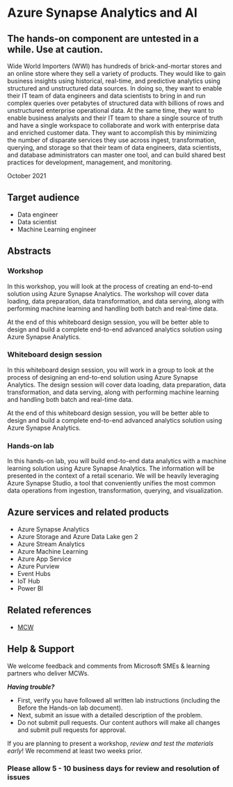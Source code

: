 # Azure Synapse Analytics and AI

## The hands-on component are untested in a while. Use at caution.

Wide World Importers (WWI) has hundreds of brick-and-mortar stores and an online store where they sell a variety of products. They would like to gain business insights using historical, real-time, and predictive analytics using structured and unstructured data sources. In doing so, they want to enable their IT team of data engineers and data scientists to bring in and run complex queries over petabytes of structured data with billions of rows and unstructured enterprise operational data. At the same time, they want to enable business analysts and their IT team to share a single source of truth and have a single workspace to collaborate and work with enterprise data and enriched customer data. They want to accomplish this by minimizing the number of disparate services they use across ingest, transformation, querying, and storage so that their team of data engineers, data scientists, and database administrators can master one tool, and can build shared best practices for development, management, and monitoring.

October 2021

## Target audience

- Data engineer
- Data scientist
- Machine Learning engineer

## Abstracts

### Workshop

In this workshop, you will look at the process of creating an end-to-end solution using Azure Synapse Analytics. The workshop will cover data loading, data preparation, data transformation, and data serving, along with performing machine learning and handling both batch and real-time data.

At the end of this whiteboard design session, you will be better able to design and build a complete end-to-end advanced analytics solution using Azure Synapse Analytics.

### Whiteboard design session

In this whiteboard design session, you will work in a group to look at the process of designing an end-to-end solution using Azure Synapse Analytics. The design session will cover data loading, data preparation, data transformation, and data serving, along with performing machine learning and handling both batch and real-time data.

At the end of this whiteboard design session, you will be better able to design and build a complete end-to-end advanced analytics solution using Azure Synapse Analytics.

### Hands-on lab

In this hands-on lab, you will build end-to-end data analytics with a machine learning solution using Azure Synapse Analytics. The information will be presented in the context of a retail scenario. We will be heavily leveraging Azure Synapse Studio, a tool that conveniently unifies the most common data operations from ingestion, transformation, querying, and visualization.

## Azure services and related products

- Azure Synapse Analytics
- Azure Storage and Azure Data Lake gen 2
- Azure Stream Analytics
- Azure Machine Learning
- Azure App Service
- Azure Purview
- Event Hubs
- IoT Hub
- Power BI

## Related references

- [MCW](https://github.com/Microsoft/MCW)

## Help & Support

We welcome feedback and comments from Microsoft SMEs & learning partners who deliver MCWs.  

***Having trouble?***

- First, verify you have followed all written lab instructions (including the Before the Hands-on lab document).
- Next, submit an issue with a detailed description of the problem.
- Do not submit pull requests. Our content authors will make all changes and submit pull requests for approval.  

If you are planning to present a workshop, *review and test the materials early*! We recommend at least two weeks prior.

### Please allow 5 - 10 business days for review and resolution of issues

